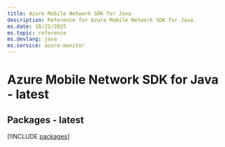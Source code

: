 ```yaml
---
title: Azure Mobile Network SDK for Java
description: Reference for Azure Mobile Network SDK for Java
ms.date: 10/22/2025
ms.topic: reference
ms.devlang: java
ms.service: azure-monitor
---
```

# Azure Mobile Network SDK for Java - latest
## Packages - latest
[!INCLUDE [packages](mobile-network-index.md)]